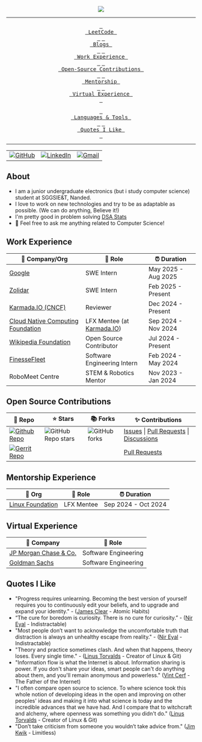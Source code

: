<!-- ----------- HEAD SECTION ------------ -->

<p align="center">
  <img src="https://readme-typing-svg.herokuapp.com?color=0d8eceF&size=30&center=true&vCenter=true&width=550&height=70&lines=Hey+There+👋,+I'm+Anuj;+An+Open+Source+Contributor+🌟;A+Competitive+Programmer+💻;A+Distributed+Systems+Fan+🌐;A+Jack+of+All+Trades+📖;">
</p>


<div align="center">

---

<span>[<kbd> <br> LeetCode <br> </kbd>](https://leetcode.com/anujagrawal699/)</span>
<span>[<kbd> <br> Blogs <br> </kbd>](https://medium.com/@anujagrawal380/)</span>
<span>[<kbd> <br> Work Experience <br> </kbd>](#work-experience)</span>
<span>[<kbd> <br> Open-Source Contributions <br> </kbd>](#open-source-contributions)</span>
<span>[<kbd> <br> Mentorship <br> </kbd>](#mentorship-experience)</span>
<span>[<kbd> <br> Virtual Experience <br> </kbd>](#virtual-experience)</span>

<span>[<kbd> <br> Languages & Tools <br> </kbd>](#languages--tools)</span>
<span>[<kbd> <br> Quotes I Like <br> </kbd>](#quotes-i-like)</span>

---

<table>
  <tr>
      <td><a href="https://github.com/anujagrawal699"><img src="https://img.shields.io/github/followers/sayannath.svg?label=GitHub&style=social" alt="GitHub"></a></td>
    <td><a href="https://www.linkedin.com/in/anuj-agrawal380"><img src="https://img.shields.io/badge/LinkedIn--_.svg?style=social&logo=linkedin" alt="LinkedIn"></a></td>
    <td><a href="mailto:anujagrawal380@gmail.com"><img src="https://img.shields.io/badge/Gmail--_.svg?style=social&logo=gmail" alt="Gmail"></a></td>
  </tr>
</table>

</div>

## About

-  I am a junior undergraduate electronics (but i study computer science) student at SGGSIE&T, Nanded.
- I love to work on new technologies and try to be as adaptable as possible. (We can do anything, Believe it!)
- I'm pretty good in problem solving [DSA Stats](https://codolio.com/profile/anujagrawal)
- 💬 Feel free to ask me anything related to Computer Science!

## Work Experience


| 🏢 Company/Org | 💼 Role | ⏰ Duration |
| --- | --- | --- |
| [Google](https://www.google.co.in/) | SWE Intern | May 2025 - Aug 2025 |
| [Zolidar](https://zolidar.io/) | SWE Intern | Feb 2025 - Present |
| [Karmada.IO (CNCF)](https://karmada.io/) | Reviewer | Dec 2024 - Present |
| [Cloud Native Computing Foundation](https://www.cncf.io/) | LFX Mentee (at [Karmada.IO](https://karmada.io/)) | Sep 2024 - Nov 2024 |
| [Wikipedia Foundation](https://wikimediafoundation.org/) | Open Source Contributor | Jul 2024 - Present |
| [FinesseFleet](https://www.linkedin.com/company/finessefleet/) | Software Engineering Intern | Feb 2024 - May 2024 |
| RoboMeet Centre | STEM & Robotics Mentor | Nov 2023 - Jan 2024 |

## Open Source Contributions

| 🎁 Repo | ⭐ Stars | 📚 Forks | ✨ Contributions |
| --- | --- | --- | --- |
| [![Github Repo](https://img.shields.io/badge/Karmada.IO-Karmada-blue?style=flat-square)](https://github.com/karmada-io/karmada) | ![GitHub Repo stars](https://img.shields.io/github/stars/karmada-io/karmada?style=flat-square) | ![GitHub forks](https://img.shields.io/github/forks/karmada-io/karmada?style=flat-square) | [Issues](https://github.com/karmada-io/karmada/issues?q=+is%3Aissue+author%3Aanujagrawal699) \| [Pull Requests](https://github.com/karmada-io/karmada/pulls?q=+is%3Apr+author%3Aanujagrawal699) \| [Discussions](https://github.com/karmada-io/karmada/discussions?discussions_q=+author%3Aanujagrawal699)
| [![Gerrit Repo](https://img.shields.io/badge/Wikimedia-Foundation-blue?style=flat-square)](https://gerrit.wikimedia.org) | | | [Pull Requests](https://gerrit.wikimedia.org/r/q/owner:anujagrawal380@gmail.com) |



## Mentorship Experience
| 🏢 Org | 💼 Role | ⏰ Duration |
| --- | --- | --- |
| [Linux Foundation](https://mentorship.lfx.linuxfoundation.org/mentee/e7dc3c7b-0df6-42f1-9008-bb8cd7fdd1bd) | LFX Mentee | Sep 2024 - Oct 2024 |

## Virtual Experience


| 🏢 Company | 💼 Role |
| --- | --- |
| [JP Morgan Chase & Co.](https://drive.google.com/file/d/1JYbE_WUBhDlw6bCZ2tLFFAdJkgB8Bw5A/view) | Software Engineering |
| [Goldman Sachs](https://drive.google.com/file/d/1EbmhwUGjWQOxjXeqGKBNyf80fBxt3npO/view) | Software Engineering |


## Quotes I Like
- "Progress requires unlearning. Becoming the best version of yourself requires you to continuously edit your beliefs, and to upgrade and expand your identity." - ([James Clear](https://en.wikipedia.org/wiki/James_Clear) - Atomic Habits)
- “The cure for boredom is curiosity. There is no cure for curiosity.” - ([Nir Eyal](https://en.wikipedia.org/wiki/Nir_Eyal) - Indistractable)
- "Most people don’t want to acknowledge the uncomfortable truth that distraction is always an unhealthy escape from reality." - ([Nir Eyal](https://en.wikipedia.org/wiki/Nir_Eyal) - Indistractable)
- "Theory and practice sometimes clash. And when that happens, theory loses. Every single time." - ([Linus Torvalds](https://en.wikipedia.org/wiki/Linus_Torvalds) - Creator of Linux & Git)
- "Information flow is what the Internet is about. Information sharing is power. If you don't share your ideas, smart people can't do anything about them, and you'll remain anonymous and powerless." ([Vint Cerf](https://en.wikipedia.org/wiki/Vint_Cerf) - The Father of the Internet)
- "I often compare open source to science. To where science took this whole notion of developing ideas in the open and improving on other peoples' ideas and making it into what science is today and the incredible advances that we have had. And I compare that to witchcraft and alchemy, where openness was something you didn't do." ([Linus Torvalds](https://en.wikipedia.org/wiki/Linus_Torvalds) - Creator of Linux & Git)
- "Don’t take criticism from someone you wouldn’t take advice from." ([Jim Kwik](https://en.wikipedia.org/wiki/Jim_Kwik) - Limitless)

